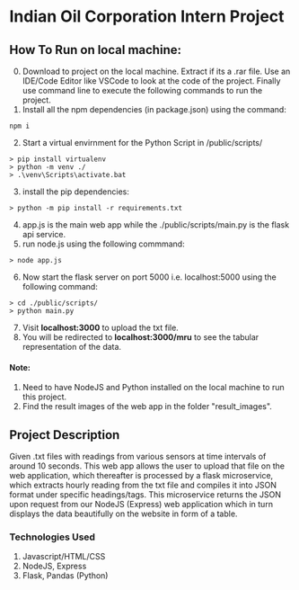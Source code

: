 # Indian Oil Corporation Intern Project
## How To Run on local machine:

0) Download to project on the local machine. Extract if its a .rar file. Use an IDE/Code Editor like VSCode to look at the code of the project. Finally use command line to execute the following commands to run the project. 
1) Install all the npm dependencies (in package.json) using the command:
```
npm i
```
2) Start a virtual envirnment for the Python Script in /public/scripts/
```
> pip install virtualenv
> python -m venv ./
> .\venv\Scripts\activate.bat
```
3) install the pip dependencies:
```
> python -m pip install -r requirements.txt
```
4) app.js is the main web app while the ./public/scripts/main.py is the flask api service.
5) run node.js using the following commmand:
```
> node app.js
```
6) Now start the flask server on port 5000 i.e. localhost:5000 using the following command:
```
> cd ./public/scripts/
> python main.py
```
7) Visit **localhost:3000** to upload the txt file.
9) You will be redirected to **localhost:3000/mru** to see the tabular representation of the data.

#### Note: 
1) Need to have NodeJS and Python installed on the local machine to run this project.
2) Find the result images of the web app in the folder "result_images".


## Project Description
Given .txt files with readings from various sensors at time intervals of around 10 seconds. This web app allows the user to upload that file on the web application, which thereafter is processed by a flask microservice, which extracts hourly reading from the txt file and compiles it into JSON format under specific headings/tags. This microservice returns the JSON upon request from our NodeJS (Express) web application which in turn displays the data beautifully on the website in form of a table.

### Technologies Used
1) Javascript/HTML/CSS
2) NodeJS, Express
3) Flask, Pandas (Python)
